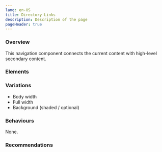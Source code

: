 ```yaml
---
lang: en-US
title: Directory Links
description: Description of the page
pageHeader: true
---
```


### Overview
This navigation component connects the current content with high-level secondary content.

### Elements 
<PreviewImage :image="$withBase('/images/directory-links.png')" :contents="[{ x: 19, y: 2.5, title: 'Colored background', text: 'Directory links colored background' }, { x: 19, y: 18, title: 'Title', text: 'Directory links title' }, { x: 19, y: 49, title: 'Link label', text: 'Directory links label' }, { x: 76, y: 20, title: 'Divider', text: 'Directory links divider' }]">
<template #code>
<CodeGroup>
  <CodeGroupItem title="HTML">

```html
 <div class="directory-links bg-light-teal">
    <div class="container-small">
        <div class="heading-medium">Directory Links</div>
        <div class="row">
            <div class="col-md-6">
                <ul>
                    <li><a href="#" class="link-icon link-secondary">Link<span v-html="linkArrowRight"></span></a></li>
                    <li><a href="#" class="link-icon link-secondary">Link<span v-html="linkArrowRight"></span></a></li>
                    <li><a href="#" class="link-icon link-secondary">Link<span v-html="linkArrowRight"></span></a></li>
                </ul>
            </div>
            <div class="col-md-6">
                <ul>
                    <li><a href="#" class="link-icon link-secondary">Link<span v-html="linkArrowRight"></span></a></li>
                    <li><a href="#" class="link-icon link-secondary">Link<span v-html="linkArrowRight"></span></a></li>
                    <li><a href="#" class="link-icon link-secondary">Link<span v-html="linkArrowRight"></span></a></li>
                </ul>
            </div>
        </div>
    </div>
</div>
```

  </CodeGroupItem>
</CodeGroup>
</template>
</PreviewImage>

### Variations

<div>
    <ul>
        <li>Body width</li>
        <li>Full width</li>
        <li>Background (shaded / optional)</li>
    </ul>
</div>

### Behaviours
None.

### Recommendations